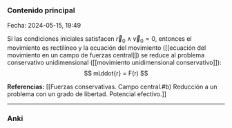 ### Contenido principal

Fecha: 2024-05-15, 19:49

Si las condiciones iniciales satisfacen $\vec{r}_0 \wedge \vec{v}_0 = 0$, entonces el movimiento es rectilíneo y la ecuación del movimiento ([[ecuación del movimiento en un campo de fuerzas central]]) se reduce al problema conservativo unidimensional ([[movimiento unidimensional conservativo]]):
$$
m\ddot{r} = F(r)
$$

**Referencias:** [[Fuerzas conservativas. Campo central.#b) Reducción a un problema con un grado de libertad. Potencial efectivo.]]

---
### Anki
